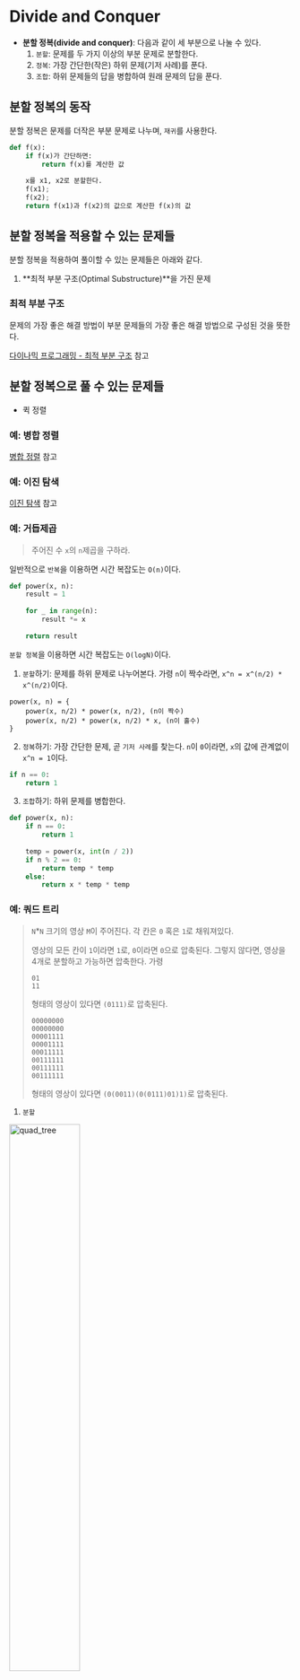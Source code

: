 # Divide and Conquer

- **분할 정복(divide and conquer)**: 다음과 같이 세 부분으로 나눌 수 있다.
  1. `분할`: 문제를 두 가지 이상의 부분 문제로 분할한다.
  2. `정복`: 가장 간단한(작은) 하위 문제(기저 사례)를 푼다.
  3. `조합`: 하위 문제들의 답을 병합하여 원래 문제의 답을 푼다.



## 분할 정복의 동작

분할 정복은 문제를 더작은 부분 문제로 나누며, `재귀`를 사용한다.

```python
def f(x):
    if f(x)가 간단하면:
        return f(x)를 계산한 값
    
    x를 x1, x2로 분할한다.
    f(x1);
    f(x2);
    return f(x1)과 f(x2)의 값으로 계산한 f(x)의 값
```



## 분할 정복을 적용할 수 있는 문제들

분할 정복을 적용하여 풀이할 수 있는 문제들은 아래와 같다.

1. **최적 부분 구조(Optimal Substructure)**을 가진 문제



### 최적 부분 구조

문제의 가장 좋은 해결 방법이 부분 문제들의 가장 좋은 해결 방법으로 구성된 것을 뜻한다.

[다이나믹 프로그래밍 - 최적 부분 구조](https://github.com/leegwae/algorithms/blob/main/Dynamic%20Programming.md#%EC%B5%9C%EC%A0%81-%EB%B6%80%EB%B6%84-%EA%B5%AC%EC%A1%B0) 참고



## 분할 정복으로 풀 수 있는 문제들

- 퀵 정렬



### 예: 병합 정렬

[병합 정렬](https://github.com/leegwae/algorithms/blob/main/Divide%20and%20Conquer.md) 참고



### 예: 이진 탐색

[이진 탐색](https://github.com/leegwae/algorithms/blob/main/Binary%20Search.md) 참고



### 예: 거듭제곱

> 주어진 수 `x`의 `n`제곱을 구하라.

일반적으로 `반복`을 이용하면 시간 복잡도는 `O(n)`이다.

```python
def power(x, n):
    result = 1
    
    for _ in range(n):
        result *= x
        
    return result
```



`분할 정복`을 이용하면 시간 복잡도는 `O(logN)`이다.

1. `분할`하기: 문제를 하위 문제로 나누어본다. 가령 `n`이 짝수라면, `x^n = x^(n/2) * x^(n/2)`이다.

```
power(x, n) = {
	power(x, n/2) * power(x, n/2), (n이 짝수)
	power(x, n/2) * power(x, n/2) * x, (n이 홀수)
}
```

2. `정복`하기: 가장 간단한 문제, 곧 `기저 사례`를 찾는다. `n`이 `0`이라면, `x`의 값에 관계없이 `x^n = 1`이다.

```python
if n == 0:
    return 1
```

3. `조합`하기: 하위 문제를 병합한다.

```python
def power(x, n):
    if n == 0:
        return 1
    
    temp = power(x, int(n / 2))
    if n % 2 == 0:
        return temp * temp
    else:
        return x * temp * temp
```



### 예: 쿼드 트리

> `N`*`N` 크기의 영상 `M`이 주어진다. 각 칸은 `0` 혹은 `1`로 채워져있다.
>
> 영상의 모든 칸이 `1`이라면 `1`로, `0`이라면 `0`으로 압축된다. 그렇지 않다면, 영상을 4개로 분할하고 가능하면 압축한다. 가령
>
> ```
> 01
> 11
> ```
>
> 형태의 영상이 있다면 `(0111)`로 압축된다.
>
> ```
> 00000000
> 00000000
> 00001111
> 00001111
> 00011111
> 00111111
> 00111111
> 00111111
> ```
>
> 형태의 영상이 있다면 `(0(0011)(0(0111)01)1)`로 압축된다.



1. `분할`

<img src="https://user-images.githubusercontent.com/57662010/172005894-9b5f9fbd-1464-45b7-aa94-ed8e5110a4c1.jpg" alt="quad_tree" width="50%;" />

가로와 세로가 `n`인 영상 `M`의 압축 결과인 `f(y, x, n)`은 네 개의 영상 `m1`, `m2`, `m3`, `m4`의 압축 결과로 나누어볼 수 있다.

```
f(y, x, n) = {
	0, (m1 = m2 = m3 = m4 이고 그 압축 결과가 0인 경우),
	1, (m1 = m2 = m3 = m4 이고 그 압축 결과가 1인 경우),
	(m1 + m2 + m3 + m4), (그 외의 경우)
}
```

2. `정복`: 가로와 세로의 길이가 `1`인 영상 `M`의 압축 결과는 해당 칸에 적힌 숫자 그대로이다.

```python
if n == 1:
	return M[y][x]
```

3. `병합`

```python
def compress(y, x, n):
	if n == 1:
		return M[y][x]

	nn = n // 2
	m1 = compress(y, x, nn)
	m2 = compress(y, x + nn, nn)
	m3 = compress(y + nn, x, nn)
	m4 = compress(y + nn, x + nn, nn)

	if m1 == m2 == m3 == m4 and len(m1) == 1:
		return m1

	return f'({m1 + m2 + m3 + m4})'
```

[쿼드_트리.py](https://github.com/leegwae/problem-solving/blob/main/divide_and_conquer/%EC%BF%BC%EB%93%9C_%ED%8A%B8%EB%A6%AC.py)



## 참고

- [Write a program to calculate pow(x, n)](https://www.geeksforgeeks.org/write-a-c-program-to-calculate-powxn/) 참고
- 파이썬 알고리즘 인터뷰(박상길 저) - 분할 정복 참고
- [라이-분할 정복](https://blog.naver.com/kks227/220776241154) 참고
